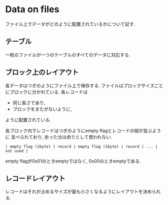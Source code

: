 # Data on files

ファイル上でデータがどのように配置されているかについて記す.

## テーブル

一枚のファイルが一つのテーブルのすべてのデータに対応する.

## ブロック上のレイアウト
各データはつぎのようにファイル上で保存する.
ファイルはブロックサイズごとにブロックに分かれている. 各レコードは

- 同じ長さであり,
- ブロックをまたがないように,

ように配置されている.

各ブロック内でレコードはつぎのようにempty flagとレコードの組が並ぶように
並べられており, 余った分は余りとして使われない.

```
| empty flag (1byte) | record | empty flag (1byte) | record | ... | not used |
```

empty flagが0x01のときemptyではなく, 0x00のときemptyである.

## レコードレイアウト

レコードはそれが占めるサイズが最も小さくなるようにレイアウトを決められる.